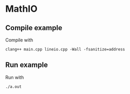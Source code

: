 # MathIO

## Compile example
Compile with
```
clang++ main.cpp lineio.cpp -Wall -fsanitize=address
```

## Run example
Run with
```
./a.out
```

